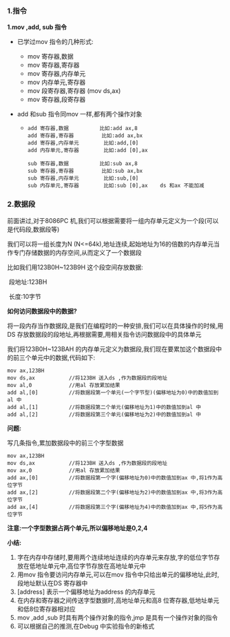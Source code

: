 ### 1.指令

**1.mov ,add, sub 指令**

- 已学过mov 指令的几种形式:
  - mov 寄存器,数据
  - mov 寄存器,寄存器
  - mov 寄存器,内存单元
  - mov 内存单元,寄存器
  - mov 段寄存器,寄存器 (mov ds,ax)
  - mov 寄存器,段寄存器
  
- add 和sub 指令同mov 一样,都有两个操作对象

  - ```
    add 寄存器,数据			比如:add ax,8
    add 寄存器,寄存器			比如:add ax,bx
    add 寄存器,内存单元		比如:add,[0]
    add 内存单元,寄存器		比如:add [0],ax
    
    sub 寄存器,数据          比如:sub ax,8
    sub 寄存器,寄存器         比如:sub ax,bx
    sub 寄存器,内存单元        比如:sub,[0]
    sub 内存单元,寄存器        比如:sub [0],ax    ds 和ax 不能加减
    ```

### 2.数据段

前面讲过,对于8086PC 机,我们可以根据需要将一组内存单元定义为一个段(可以是代码段,数据段等)

我们可以将一组长度为N (N<=64k),地址连续,起始地址为16的倍数的内存单元当作专门存储数据的内存空间,从而定义了一个数据段

比如我们用123B0H~123B9H 这个段空间存放数据:

​	段地址:123BH

​	长度:10字节

**如何访问数据段中的数据?**

将一段内存当作数据段,是我们在编程时的一种安排,我们可以在具体操作的时候,用DS 存放数据段的段地址,再根据需要,用相关指令访问数据段中的具体单元

我们将123B0H~123BAH 的内存单元定义为数据段,我们现在要累加这个数据段中的前三个单元中的数据,代码如下:

```
mov ax,123BH
mov ds,ax			//将123BH 送入ds ,作为数据段的段地址
mov al,0			//用al 存放累加结果
add al,[0]			//将数据段第一个单元(一个字节型)(偏移地址为0)中的数值加到al 中
add al,[1]			//将数据段第二个单元(偏移地址为1)中的数值加到al 中
add al,[2]			//将数据段第三个单元(偏移地址为2)中的数值加到al 中
```

**问题:**

写几条指令,累加数据段中的前三个字型数据

```
mov ax,123BH
mov ds,ax			//将123BH 送入ds ,作为数据段的段地址
mov ax,0			//用al 存放累加结果
add ax,[0]			//将数据段第一个字(偏移地址为0)中的数值加到ax 中,将1作为高位字节
add ax,[2]			//将数据段第二个字(偏移地址为2)中的数值加到ax 中,将3作为高位字节
add ax,[4]			//将数据段第三个字(偏移地址为4)中的数值加到ax 中,将5作为高位字节
```

**注意:一个字型数据占两个单元,所以偏移地址是0,2,4**

**小结:**

1. 字在内存中存储时,要用两个连续地址连续的内存单元来存放,字的低位字节存放在低地址单元中,高位字节存放在高地址单元中
2. 用mov 指令要访问内存单元,可以在mov 指令中只给出单元的偏移地址,此时,段地址默认在DS 寄存器中
3. [address] 表示一个偏移地址为address 的内存单元
4. 在内存和寄存器之间传送字型数据时,高地址单元和高8 位寄存器,低地址单元和低8位寄存器相对应
5. mov ,add ,sub 时具有两个操作对象的指令,jmp 是具有一个操作对象的指令
6. 可以根据自己的推测,在Debug 中实验指令的新格式
